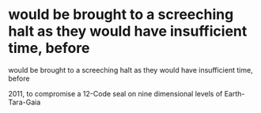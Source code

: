 # would be brought to a screeching halt as they would have insufficient time, before

would be brought to a screeching halt as they would have insufficient time, before




2011, to compromise a 12-Code seal on nine dimensional levels of Earth-Tara-Gaia